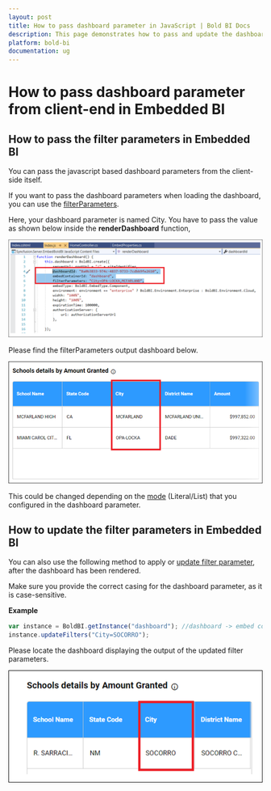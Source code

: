 ```yaml
---
layout: post
title: How to pass dashboard parameter in JavaScript | Bold BI Docs
description: This page demonstrates how to pass and update the dashboard filter parameter(s) from client-end using JavaScript code for your embedded dashboard application.
platform: bold-bi
documentation: ug
---
```

# How to pass dashboard parameter from client-end in Embedded BI

## How to pass the filter parameters in Embedded BI

You can pass the javascript based dashboard parameters from the client-side itself.

If you want to pass the dashboard parameters when loading the dashboard, you can use the [filterParameters](/embedding-options/embedding-sdk/embedding-api-reference/members/#filterparameters).

Here, your dashboard parameter is named City. You have to pass the value as shown below inside the **renderDashboard** function,

![parameter code](/static/assets/faq/images/parameter-code.png)

Please find the filterParameters output dashboard below.

![parameter dashboard1](/static/assets/faq/images/parameter-dashboard1.png)

This could be changed depending on the [mode](/working-with-data-sources/dashboard-parameter/configuring-dashboard-parameters/#modes) (Literal/List) that you configured in the dashboard parameter.

## How to update the filter parameters in Embedded BI

You can also use the following method to apply or [update filter parameter](/embedding-options/embedding-sdk/embedding-api-reference/methods/#updatefilters), after the dashboard has been rendered.

Make sure you provide the correct casing for the dashboard parameter, as it is case-sensitive.

**Example** 
   
```js
var instance = BoldBI.getInstance("dashboard"); //dashboard -> embed container id
instance.updateFilters("City=SOCORRO");   
```

Please locate the dashboard displaying the output of the updated filter parameters.

![parameter dashboard3](/static/assets/faq/images/parameter-dashboard3.png)